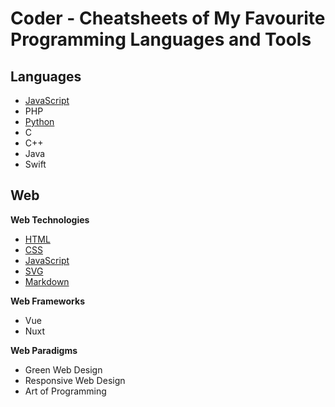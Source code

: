 # Coder - Cheatsheets of My Favourite Programming Languages and Tools

## Languages

* [JavaScript](/Web/JavaScript)
* PHP
* [Python](/Python)
* C
* C++
* Java
* Swift


## Web
**Web Technologies**
* [HTML](/Web/HTML)
* [CSS](/Web/CSS)
* [JavaScript](/Web/JavaScript)
* [SVG](/Web/svg.md)
* [Markdown](/Web/markdown.md)

**Web Frameworks**
* Vue
* Nuxt

**Web Paradigms**
* Green Web Design
* Responsive Web Design
* Art of Programming
